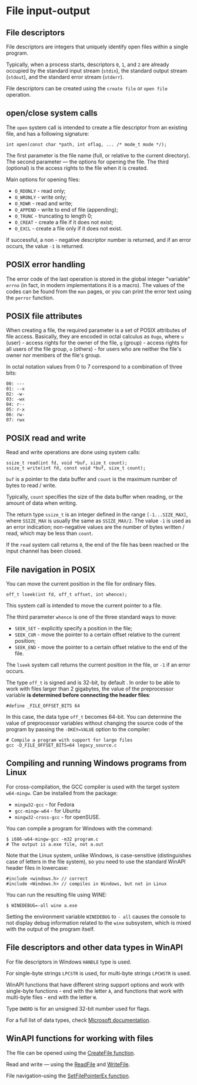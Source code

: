 # File input-output

## File descriptors

File descriptors are integers that uniquely identify open files within a single program.

Typically, when a process starts, descriptors `0`, `1`, and `2` are already occupied by the standard input stream (`stdin`), the standard output stream (`stdout`), and the standard error stream (`stderr`).

File descriptors can be created using the `create file` or `open file` operation.


## open/close system calls

The `open` system call is intended to create a file descriptor from an existing file, and has a following signature:

```
int open(const char *path, int oflag, ... /* mode_t mode */);
```

The first parameter is the file name (full, or relative to the current directory). The second parameter — the options for opening the file. The third (optional) is the access rights to the file when it is created.

Main options for opening files:
 * `O_RDONLY` - read only;
 * `O_WRONLY` - write only;
 * `O_RDWR` - read and write;
 * `O_APPEND` - write to end of file (appending);
 * `O_TRUNC` - truncating to length 0;
 * `O_CREAT` - create a file if it does not exist;
 * `O_EXCL` - create a file only if it does not exist.

If successful, a non - negative descriptor number is returned, and if an error occurs, the value `-1` is returned.


## POSIX error handling

The error code of the last operation is stored in the global integer "variable" `errno` (in fact, in modern implementations it is a macro). The values of the codes can be found from the `man` pages, or you can print the error text using the `perror` function.


## POSIX file attributes

When creating a file, the required parameter is a set of POSIX attributes of file access. Basically, they are encoded in octal calculus as `0ugo`, where `u` (user) - access rights for the owner of the file, `g` (group) - access rights for all users of the file group, `o` (others) - for users who are neither the file's owner nor members of the file's group.

In octal notation values from 0 to 7 correspond to a combination of three bits:
```
00: ---
01: --x
02: -w-
03: -wx
04: r--
05: r-x
06: rw-
07: rwx
```


## POSIX read and write

Read and write operations are done using system calls:
```
ssize_t read(int fd, void *buf, size_t count);
ssize_t write(int fd, const void *buf, size_t count);
```
`buf` is a pointer to the data buffer and `count` is the maximum number of bytes to read / write.

Typically, `count` specifies the size of the data buffer when reading, or the amount of data when writing.

The return type `ssize_t` is an integer defined in the range `[-1...SIZE_MAX]`, where `SSIZE_MAX` is usually the same as `SSIZE_MAX/2`. The value `-1` is used as an error indication; non-negative values are the number of bytes written / read, which may be less than `count`.

If the `read` system call returns `0`, the end of the file has been reached or the input channel has been closed.

## File navigation in POSIX

You can move the current position in the file for ordinary files.
```
off_t lseek(int fd, off_t offset, int whence);
```
This system call is intended to move the current pointer to a file.

The third parameter `whence` is one of the three standard ways to move:
 * `SEEK_SET` - explicitly specify a position in the file;
 * `SEEK_CUR` - move the pointer to a certain offset relative to the current position;
 * `SEEK_END` - move the pointer to a certain offset relative to the end of the file.

The `lseek` system call returns the current position in the file, or `-1` if an error occurs.

The type `off_t` is signed and is 32-bit, by default . In order to be able to work with files larger than 2 gigabytes, the value of the preprocessor variable **is determined before connecting the header files**:
```
#define _FILE_OFFSET_BITS 64
```

In this case, the data type `off_t` becomes 64-bit. You can determine the value of preprocessor variables without changing the source code of the program by passing the `-DKEY=VALUE` option to the compiler:
```
# Compile a program with support for large files
gcc -D_FILE_OFFSET_BITS=64 legacy_source.c
```

## Compiling and running Windows programs from Linux

For cross-compilation, the GCC compiler is used with the target system `w64-mingw`. Can be installed from the package:
 * `mingw32-gcc` - for Fedora
 * `gcc-mingw-w64` - for Ubuntu
 * `mingw32-cross-gcc` - for openSUSE.

You can compile a program for Windows with the command:
```
$ i686-w64-mingw-gcc -m32 program.c
# The output is a.exe file, not a.out
```

Note that the Linux system, unlike Windows, is case-sensitive (distinguishes case of letters in the file system), so you need to use the standard WinAPI header files in lowercase:
```
#include <windows.h> // correct
#include <Windows.h> // compiles in Windows, but not in Linux
```

You can run the resulting file using WINE:
```
$ WINEDEBUG=-all wine a.exe
```

Setting the environment variable `WINEDEBUG` to `- all` causes the console to not display debug information related to the `wine` subsystem, which is mixed with the output of the program itself.

## File descriptors and other data types in WinAPI

For file descriptors in Windows `HANDLE` type is used.

For single-byte strings `LPCSTR` is used, for multi-byte strings `LPCWSTR` is used.

WinAPI functions that have different string support options and work with single-byte functions - end with the letter `A`, and functions that work with multi-byte files - end with the letter `W`.

Type `DWORD` is for an unsigned 32-bit number used for flags.

For a full list of data types, check [Microsoft documentation](https://docs.microsoft.com/en-us/windows/desktop/winprog/windows-data-types).

## WinAPI functions for working with files

The file can be opened using the [CreateFile function](https://docs.microsoft.com/ru-ru/windows/desktop/api/fileapi/nf-fileapi-createfilea).

Read and write — using the [ReadFile](https://docs.microsoft.com/en-us/windows/desktop/api/fileapi/nf-fileapi-readfile) and [WriteFile](https://docs.microsoft.com/en-us/windows/desktop/api/fileapi/nf-fileapi-writefile).

File navigation-using the [SetFilePointerEx function](https://docs.microsoft.com/ru-ru/windows/desktop/api/fileapi/nf-fileapi-setfilepointerex).
